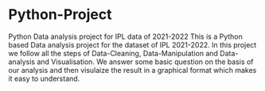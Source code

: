 # Python-Project
Python Data analysis project for IPL data of 2021-2022
This is a Python based Data analysis project for the dataset of IPL 2021-2022.
In this project we follow all the steps of Data-Cleaning, Data-Manipulation and Data-analysis and Visualisation.
We answer some basic question on the basis of our analysis and then visulaize the result in a graphical format which makes it easy to understand.
